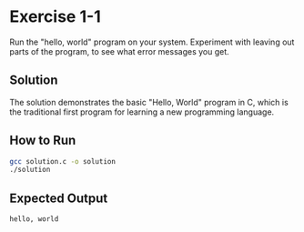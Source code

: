 # Exercise 1-1

Run the "hello, world" program on your system. Experiment with leaving out parts of the program, to see what error messages you get.

## Solution
The solution demonstrates the basic "Hello, World" program in C, which is the traditional first program for learning a new programming language.

## How to Run
```bash
gcc solution.c -o solution
./solution
```

## Expected Output
```
hello, world
``` 
